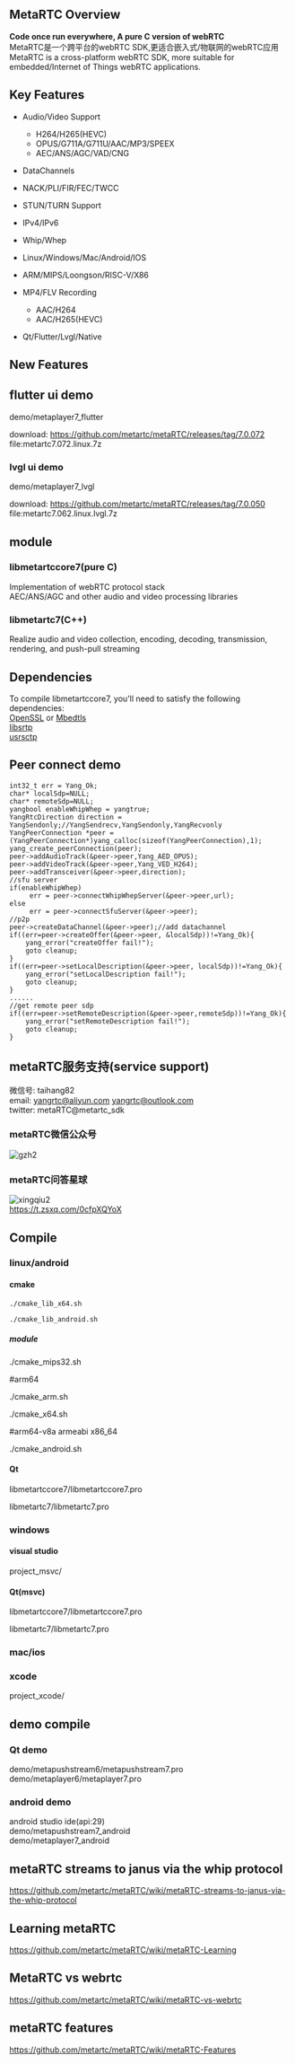 ## MetaRTC Overview
**Code once run everywhere, A pure C version of webRTC**    
MetaRTC是一个跨平台的webRTC SDK,更适合嵌入式/物联网的webRTC应用  
MetaRTC is a cross-platform webRTC SDK, more suitable for embedded/Internet of Things webRTC applications.    

## Key Features
+ Audio/Video Support  
  + H264/H265(HEVC) 
  + OPUS/G711A/G711U/AAC/MP3/SPEEX  
  + AEC/ANS/AGC/VAD/CNG 

+ DataChannels
+ NACK/PLI/FIR/FEC/TWCC
+ STUN/TURN Support
+ IPv4/IPv6
+ Whip/Whep  
+ Linux/Windows/Mac/Android/IOS
+ ARM/MIPS/Loongson/RISC-V/X86
+ MP4/FLV Recording  
  + AAC/H264  
  + AAC/H265(HEVC)
+ Qt/Flutter/Lvgl/Native

## New Features

## flutter ui demo

demo/metaplayer7_flutter

download: https://github.com/metartc/metaRTC/releases/tag/7.0.072 file:metartc7.072.linux.7z

### lvgl ui demo 

demo/metaplayer7_lvgl

download: https://github.com/metartc/metaRTC/releases/tag/7.0.050 file:metartc7.062.linux.lvgl.7z

## module

### libmetartccore7(pure C)
Implementation of webRTC protocol stack    
AEC/ANS/AGC and other audio and video processing libraries
### libmetartc7(C++)
Realize audio and video collection, encoding, decoding, transmission, rendering, and push-pull streaming  

## Dependencies
To compile libmetartccore7, you'll need to satisfy the following dependencies:  
[OpenSSL](https://www.openssl.org/) or [Mbedtls](https://github.com/Mbed-TLS/mbedtls)  
[libsrtp](https://github.com/cisco/libsrtp)  
[usrsctp](https://github.com/sctplab/usrsctp)  

## Peer connect demo

	int32_t err = Yang_Ok;
	char* localSdp=NULL;
	char* remoteSdp=NULL;
	yangbool enableWhipWhep = yangtrue; 
	YangRtcDirection direction = YangSendonly;//YangSendrecv,YangSendonly,YangRecvonly
	YangPeerConnection *peer = (YangPeerConnection*)yang_calloc(sizeof(YangPeerConnection),1);
	yang_create_peerConnection(peer);
	peer->addAudioTrack(&peer->peer,Yang_AED_OPUS);
	peer->addVideoTrack(&peer->peer,Yang_VED_H264);
	peer->addTransceiver(&peer->peer,direction);
	//sfu server
	if(enableWhipWhep)
	     err = peer->connectWhipWhepServer(&peer->peer,url);
	else
	     err = peer->connectSfuServer(&peer->peer);
	//p2p
	peer->createDataChannel(&peer->peer);//add datachannel
	if((err=peer->createOffer(&peer->peer, &localSdp))!=Yang_Ok){
	    yang_error("createOffer fail!");
	    goto cleanup;
	}
	if((err=peer->setLocalDescription(&peer->peer, localSdp))!=Yang_Ok){
	    yang_error("setLocalDescription fail!");
	    goto cleanup;
	}
	......
	//get remote peer sdp
	if((err=peer->setRemoteDescription(&peer->peer,remoteSdp))!=Yang_Ok){
	    yang_error("setRemoteDescription fail!");
	    goto cleanup;
	}

 


## metaRTC服务支持(service support)
微信号: taihang82  
email: yangrtc@aliyun.com yangrtc@outlook.com   
twitter: metaRTC@metartc_sdk  
### metaRTC微信公众号

![gzh2](https://github.com/metartc/metaRTC/assets/87118023/29a65e31-083f-4151-ab86-0103766e9d0a)


### metaRTC问答星球      
  ![xingqiu2](https://user-images.githubusercontent.com/87118023/227077884-0163fcb6-ab0d-4933-88c9-0164b80f4d02.jpg)  
https://t.zsxq.com/0cfpXQYoX

## Compile

### linux/android

#### cmake

`./cmake_lib_x64.sh `

`./cmake_lib_android.sh `

##### module

./cmake_mips32.sh  

#arm64

./cmake_arm.sh  

./cmake_x64.sh 

#arm64-v8a armeabi x86_64

./cmake_android.sh  

#### Qt

libmetartccore7/libmetartccore7.pro

libmetartc7/libmetartc7.pro

### windows

#### visual studio

project_msvc/

#### Qt(msvc)

libmetartccore7/libmetartccore7.pro

libmetartc7/libmetartc7.pro
### mac/ios
### xcode
project_xcode/

## demo compile
### Qt demo
demo/metapushstream6/metapushstream7.pro  
demo/metaplayer6/metaplayer7.pro
### android demo
android studio ide(api:29)  
demo/metapushstream7_android  
demo/metaplayer7_android  

## metaRTC streams to janus via the whip protocol  
https://github.com/metartc/metaRTC/wiki/metaRTC-streams-to-janus-via-the-whip-protocol

## Learning metaRTC 
https://github.com/metartc/metaRTC/wiki/metaRTC-Learning   
## MetaRTC vs webrtc
https://github.com/metartc/metaRTC/wiki/metaRTC-vs-webrtc
## metaRTC features
https://github.com/metartc/metaRTC/wiki/metaRTC-Features



